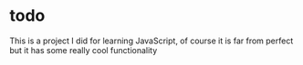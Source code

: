 # todo
This is a project I did for learning JavaScript, of course it is far from perfect but it has some really cool functionality

